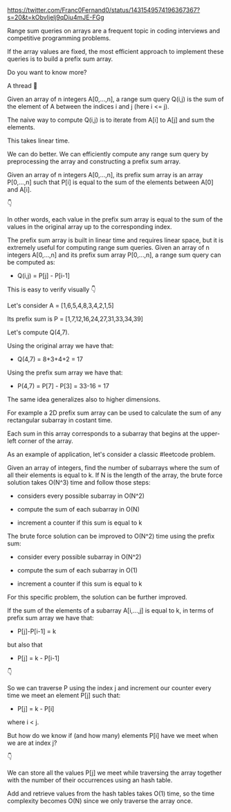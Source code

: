 https://twitter.com/Franc0Fernand0/status/1431549574196367367?s=20&t=kObvIjelj9qDiu4mJE-FGg

Range sum queries on arrays are a frequent topic in coding interviews and competitive programming problems.

If the array values are fixed, the most efficient approach to implement these queries is to build a prefix sum array.

Do you want to know more?

A thread 🧵



Given an array of n integers A[0,...,n], a range sum query Q(i,j) is the sum of the element of A between the indices i and j (here i <= j).

The naive way to compute Q(i,j) is to iterate from A[i] to A[j] and sum the elements.

This takes linear time.

We can do better. We can efficiently compute any range sum query by preprocessing the array and constructing a prefix sum array.

Given an array of n integers A[0,...,n], its prefix sum array is an array P[0,...,n] such that P[i] is equal to the sum of the elements between A[0] and A[i].

👇

In other words, each value in the prefix sum array is equal to the sum of the values in the original array up to the corresponding index.

The prefix sum array is built in linear time and requires linear space, but it is extremely useful for computing range sum queries. Given an array of n integers A[0,...,n] and its prefix sum array P[0,...,n], a range sum query can be computed as:

- Q(i,j) = P[j] - P[i-1]

This is easy to verify visually 👇

Let's consider A = [1,6,5,4,8,3,4,2,1,5]

Its prefix sum is P = [1,7,12,16,24,27,31,33,34,39]

Let's compute Q(4,7).

Using the original array we have that:

- Q(4,7) = 8+3+4+2 = 17

Using the prefix sum array we have that:

- P(4,7) = P[7] - P[3] = 33-16 = 17



The same idea generalizes also to higher dimensions.

For example a 2D prefix sum array can be used to calculate the sum of any rectangular subarray in costant time.

Each sum in this array corresponds to a subarray that begins at the upper-left corner of the array.



As an example of application, let's consider a classic #leetcode problem.

Given an array of integers, find the number of subarrays where the sum of all their elements is equal to k. If N is the length of the array, the brute force solution takes O(N^3) time and follow those steps:

- considers every possible subarray in O(N^2)

- compute the sum of each subarray in O(N)

- increment a counter if this sum is equal to k

The brute force solution can be improved to O(N^2) time using the prefix sum:

- consider every possible subarray in O(N^2)

- compute the sum of each subarray in O(1)

- increment a counter if this sum is equal to k

For this specific problem, the solution can be further improved.

If the sum of the elements of a subarray A[i,...,j] is equal to k, in terms of prefix sum array we have that:

- P[j]-P[i-1] = k

but also that

- P[j] = k - P[i-1]

👇

So we can traverse P using the index j and increment our counter every time we meet an element P[j] such that:

- P[j] = k - P[i]

where i < j.

But how do we know if (and how many) elements P[i] have we meet when we are at index j?

👇

We can store all the values P[j] we meet while traversing the array together with the number of their occurrences using an hash table.

Add and retrieve values from the hash tables takes O(1) time, so the time complexity becomes O(N) since we only traverse the array once.
